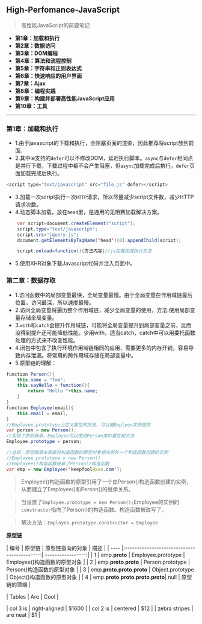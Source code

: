 ## High-Perfomance-JavaScript

> 高性能JavaScript的简要笔记

- **第1章：加载和执行**
- **第2章：数据访问** 
- **第3章：DOM编程**
- **第4章：算法和流程控制**
- **第5章：字符串和正则表达式**
- **第6章：快速响应的用户界面**
- **第7章：Ajax**
- **第8章：编程实践**
- **第9章：构建并部署高性能JavaScript应用**
- **第10章：工具**

---

### 第1章：加载和执行

- 1.由于javascript的下载和执行，会阻塞页面的渲染，因此推荐将script放到</body>前面.
- 2.其中ie支持的`defer`可以不修改DOM，延迟执行脚本。`async`与`defer`相同点是并行下载，下载过程中都不会产生阻塞，但`async`加载完成后执行，`defer`页面加载完成后执行。

```java
<script type="text/javascript" src="file.js" defer></script>
```
- 3.加载一次script执行一次`HTTP`请求，所以尽量减少script文件数，减少HTTP请求次数。
- 4.动态脚本加载，放在`head`里，是通用的无阻赛加载解决方案。
```java
    var script=document.createElement("script");
    script.type="text/javascript";
    script.src="jquery.js";
    document.getElementsByTagName('head')[0].appendChild(script); 

    script.onload=function(){方法内容}//js加载完成执行方法
```
- 5.使用XHR对象下载Javascript代码并注入页面中。

### 第二章：数据存取

- 1.访问函数中的局部变量最快，全局变量最慢。由于全局变量在作用域链最后位置，访问最深，所以速度最慢。
- 2.访问全局变量将遍历整个作用域链，减少全局变量的使用，方法:使用局部变量存储全局变量。
- 3.`with`和`catch`会提升作用域链，可能将全局变量提升到局部变量之前，反而没得到提升还可能降低性能。少用with，适当catch，catch中可以用委托函数处理的方式来不改变性能。
- 4.闭包中包含了执行环境作用域链相同的应用，需要更多的内存开销，容易导致内存泄漏。将常用的跨作用域存储在局部变量中。
- 5.原型链的理解：
```java
function Person(){
    this.name = "Tom";
    this.sayHello = function(){
        return "Hello "+this.name;
    }
}
function Employee(email){
    this.email = email;
}
//Employee.prototype上定义属性和方法，可以被Emplyee实例使用
var person = new Person();
//实现了原形继承，Employee可以使用Person类的属性和方法
Employee.prototype = person;

//总结：原型继承本质是将构造函数的原型对象指向另外一个构造函数创建的实例
//Employee.prototype = new Person()
//Employee()构造函数继承了Person()构造函数
var emp = new Employee('keepfool@xxx.com');

```
> Employee()构造函数的原型引用了一个由Person()构造函数创建的实例，从而建立了Employee()和Person()的继承关系。

> 当设置了`Employee.prototype = new Person();`Employee的实例的`constructor`指向了Person()的构造函数。构造函数被改写了。

> 解决方法：`Employee.prototype.constructor = Employee`

**原型链**

| 编号 | 原型链                                      |	原型链指向的对象  |	描述  |
| ---- |:-------------------------------------------:| -----------------:|
| 1	   | emp.__proto__	                            | Employee.prototype |	Employee()构造函数的原型对象 |
| 2    |	emp.__proto__.__proto__	                | Person.prototype   |	Person()构造函数的原型对象 |
| 3	   | emp.__proto__.__proto__.__proto__	        | Object.prototype   |	Object()构造函数的原型对象 |
| 4	   | emp.__proto__.__proto__.__proto__.__proto__|	null            |	原型链的顶端 |


| Tables        | Are           | Cool  |

| col 3 is      | right-aligned | $1600 |
| col 2 is      | centered      |   $12 |
| zebra stripes | are neat      |    $1 |







